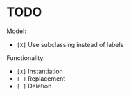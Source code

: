 # TODO

Model:

* `[X]` Use subclassing instead of labels

Functionality:

* `[X]` Instantiation
* `[ ]` Replacement
* `[ ]` Deletion

